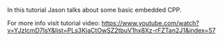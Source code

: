 In this tutorial Jason talks about some basic embedded CPP.

For more info visit tutorial video:
https://www.youtube.com/watch?v=YJzIcmD7IsY&list=PLs3KjaCtOwSZ2tbuV1hx8Xz-rFZTan2J1&index=57

